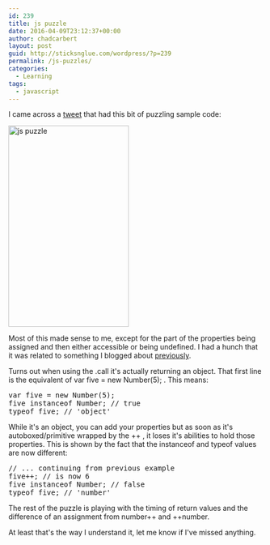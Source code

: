 ```yaml
---
id: 239
title: js puzzle
date: 2016-04-09T23:12:37+00:00
author: chadcarbert
layout: post
guid: http://sticksnglue.com/wordpress/?p=239
permalink: /js-puzzles/
categories:
  - Learning
tags:
  - javascript
---
```

I came across a [tweet](https://twitter.com/weitzelb/status/718623065480019968) that had this bit of puzzling sample code:

<img class="alignnone size-full wp-image-240" src="http://sticksnglue.com/uploads/2016/04/weitzelb_2016-Apr-08.jpg" alt="js puzzle" width="238" height="397" srcset="http://www.sticksnglue.com/wordpress/../uploads/2016/04/weitzelb_2016-Apr-08.jpg 238w, http://www.sticksnglue.com/wordpress/../uploads/2016/04/weitzelb_2016-Apr-08-180x300.jpg 180w" sizes="(max-width: 238px) 100vw, 238px" /> 

Most of this made sense to me, except for the part of the properties being assigned and then either accessible or being undefined. I had a hunch that it was related to something I blogged about [previously](http://sticksnglue.com/be-careful-with-those-primitives-types/).

Turns out when using the <span class="lang:default decode:true crayon-inline ">.call</span> it's actually returning an object. That first line is the equivalent of <span class="lang:default decode:true crayon-inline ">var five = new Number(5);</span> . This means:

<pre class="lang:default decode:true">var five = new Number(5);
five instanceof Number; // true
typeof five; // 'object'</pre>

While it's an object, you can add your properties but as soon as it's autoboxed/primitive wrapped by the <span class="lang:default decode:true crayon-inline ">++</span> , it loses it's abilities to hold those properties. This is shown by the fact that the <span class="lang:default decode:true crayon-inline">instanceof</span> and <span class="lang:default decode:true crayon-inline">typeof</span> values are now different:

<pre class="lang:default decode:true">// ... continuing from previous example
five++; // is now 6
five instanceof Number; // false
typeof five; // 'number'</pre>

The rest of the puzzle is playing with the timing of return values and the difference of an assignment from <span class="lang:default decode:true crayon-inline ">number++</span> and <span class="lang:default decode:true crayon-inline">++number</span>.

At least that's the way I understand it, let me know if I've missed anything.